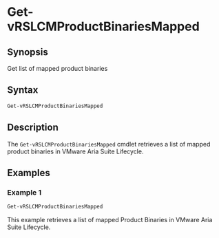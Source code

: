 # Get-vRSLCMProductBinariesMapped

## Synopsis

Get list of mapped product binaries

## Syntax

```powershell
Get-vRSLCMProductBinariesMapped
```

## Description

The `Get-vRSLCMProductBinariesMapped` cmdlet retrieves a list of mapped product binaries in VMware Aria Suite Lifecycle.

## Examples

### Example 1

```powershell
Get-vRSLCMProductBinariesMapped
```

This example retrieves a list of mapped Product Binaries in VMware Aria Suite Lifecycle.
